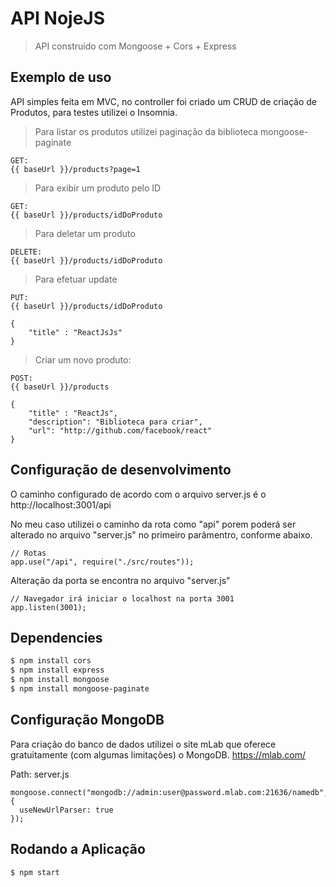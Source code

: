 # API NojeJS

> API construido com Mongoose + Cors + Express

## Exemplo de uso

API simples feita em MVC, no controller foi criado um CRUD de criação de Produtos, para testes utilizei o Insomnia.

> Para listar os produtos utilizei paginação da biblioteca mongoose-paginate
```
GET:
{{ baseUrl }}/products?page=1
```

> Para exibir um produto pelo ID
```
GET:
{{ baseUrl }}/products/idDoProduto
```

> Para deletar um produto
```
DELETE:
{{ baseUrl }}/products/idDoProduto

```
> Para efetuar update
```
PUT:
{{ baseUrl }}/products/idDoProduto
```
```
{
	"title" : "ReactJsJs"
}
```

> Criar um novo produto:
```
POST:
{{ baseUrl }}/products
```
```
{
	"title" : "ReactJs",
	"description": "Biblioteca para criar",
	"url": "http://github.com/facebook/react"
}
```
## Configuração de desenvolvimento
O caminho configurado de acordo com o arquivo server.js é o  http://localhost:3001/api

No meu caso utilizei o caminho da rota como "api" porem poderá ser alterado no arquivo "server.js" no primeiro parâmentro, conforme abaixo.
```
// Rotas
app.use("/api", require("./src/routes"));
```

Alteração da porta se encontra no arquivo "server.js"
```
// Navegador irá iniciar o localhost na porta 3001
app.listen(3001);
```

## Dependencies

```sh
$ npm install cors
$ npm install express
$ npm install mongoose
$ npm install mongoose-paginate
```

## Configuração MongoDB

Para criação do banco de dados utilizei o site mLab que oferece gratuitamente (com algumas limitações) o MongoDB.
https://mlab.com/

Path: server.js

```
mongoose.connect("mongodb://admin:user@password.mlab.com:21636/namedb", {
  useNewUrlParser: true
});
```

## Rodando a Aplicação

```sh
$ npm start
```
